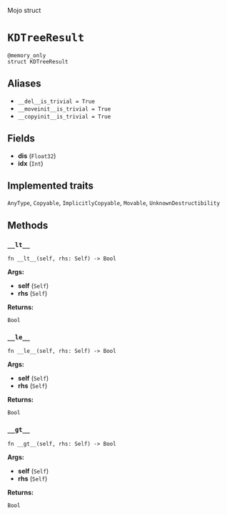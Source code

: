 Mojo struct

# `KDTreeResult`

```mojo
@memory_only
struct KDTreeResult
```

## Aliases

- `__del__is_trivial = True`
- `__moveinit__is_trivial = True`
- `__copyinit__is_trivial = True`

## Fields

- **dis** (`Float32`)
- **idx** (`Int`)

## Implemented traits

`AnyType`, `Copyable`, `ImplicitlyCopyable`, `Movable`, `UnknownDestructibility`

## Methods

### `__lt__`

```mojo
fn __lt__(self, rhs: Self) -> Bool
```

**Args:**

- **self** (`Self`)
- **rhs** (`Self`)

**Returns:**

`Bool`

### `__le__`

```mojo
fn __le__(self, rhs: Self) -> Bool
```

**Args:**

- **self** (`Self`)
- **rhs** (`Self`)

**Returns:**

`Bool`

### `__gt__`

```mojo
fn __gt__(self, rhs: Self) -> Bool
```

**Args:**

- **self** (`Self`)
- **rhs** (`Self`)

**Returns:**

`Bool`



